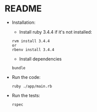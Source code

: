 # README

* Installation:
  * Install ruby 3.4.4 if it's not installed:
  ```
  rvm install 3.4.4
  or
  rbenv install 3.4.4
  ```
  * Install dependencies
  ```
  bundle
  ```
* Run the code:
  ```
  ruby ./app/main.rb
  ```

* Run the tests:
  ```
  rspec
  ```

